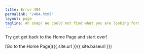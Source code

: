 ```yaml
---
title: Error 404
permalink: "/404.html"
layout: page
tagline: Ah snap! We could not find what you are looking for!
---
```


Try got get back to the Home Page and start over!

[Go to the Home Page]({{ site.url }}{{ site.baseurl }})
